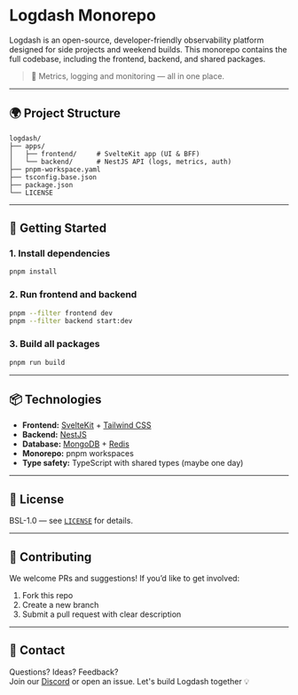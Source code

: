# Logdash Monorepo

Logdash is an open-source, developer-friendly observability platform designed for side projects and weekend builds. This monorepo contains the full codebase, including the frontend, backend, and shared packages.

> 🧪 Metrics, logging and monitoring — all in one place.

---

## 🌍 Project Structure

```
logdash/
├── apps/
│   ├── frontend/     # SvelteKit app (UI & BFF)
│   └── backend/      # NestJS API (logs, metrics, auth)
├── pnpm-workspace.yaml
├── tsconfig.base.json
├── package.json
└── LICENSE
```

---

## 🚀 Getting Started

### 1. Install dependencies

```bash
pnpm install
```

### 2. Run frontend and backend

```bash
pnpm --filter frontend dev
pnpm --filter backend start:dev
```

### 3. Build all packages

```bash
pnpm run build
```

---

## 📦 Technologies

- **Frontend:** [SvelteKit](https://kit.svelte.dev) + [Tailwind CSS](https://tailwindcss.com)
- **Backend:** [NestJS](https://nestjs.com)
- **Database:** [MongoDB](https://www.mongodb.com) + [Redis](https://redis.io)
- **Monorepo:** pnpm workspaces
- **Type safety:** TypeScript with shared types (maybe one day)

---

## 📄 License

BSL-1.0 — see [`LICENSE`](./LICENSE) for details.

---

## 🤝 Contributing

We welcome PRs and suggestions! If you’d like to get involved:

1. Fork this repo
2. Create a new branch
3. Submit a pull request with clear description

---

## 💬 Contact

Questions? Ideas? Feedback?  
Join our [Discord](https://discord.gg/naftPW4Hxe) or open an issue. Let's build Logdash together 💡
